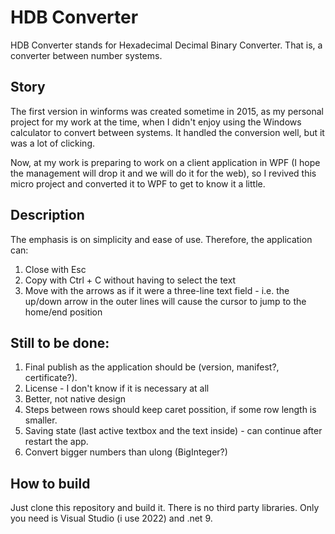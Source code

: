 ﻿# HDB Converter

HDB Converter stands for Hexadecimal Decimal Binary Converter. That is, a converter between number systems.

## Story

The first version in winforms was created sometime in 2015, as my personal project for my work at the time, when I didn't enjoy using the Windows calculator to convert between systems. It handled the conversion well, but it was a lot of clicking.

Now, at my work is preparing to work on a client application in WPF (I hope the management will drop it and we will do it for the web), so I revived this micro project and converted it to WPF to get to know it a little.

## Description

The emphasis is on simplicity and ease of use. Therefore, the application can:
1. Close with Esc
2. Copy with Ctrl + C without having to select the text
3. Move with the arrows as if it were a three-line text field - i.e. the up/down arrow in the outer lines will cause the cursor to jump to the home/end position

## Still to be done:

1. Final publish as the application should be (version, manifest?, certificate?).
2. License - I don't know if it is necessary at all
3. Better, not native design
4. Steps between rows should keep caret possition, if some row length is smaller.
5. Saving state (last active textbox and the text inside) - can continue after restart the app.
6. Convert bigger numbers than ulong (BigInteger?)

## How to build

Just clone this repository and build it. There is no third party libraries. Only you need is Visual Studio (i use 2022) and .net 9.
